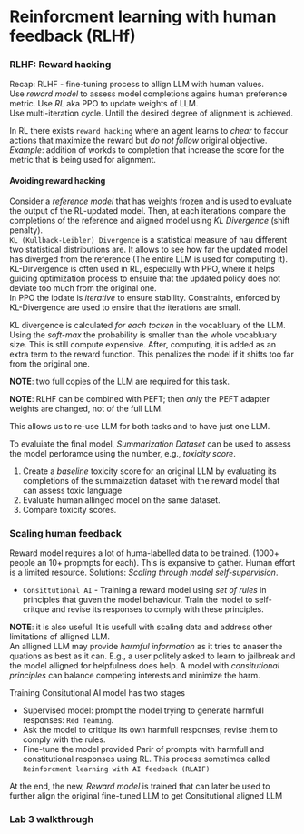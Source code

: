 # Reinforcment learning with human feedback (RLHf)

### RLHF: Reward hacking

Recap:
RLHF - fine-tuning process to allign LLM with human values.  
Use _reward model_ to assess model completions agains human preference metric. 
Use _RL_ aka PPO to update weights of LLM.  
Use multi-iteration cycle. Untill the desired degree of alignment is achieved. 

In RL there exists `reward hacking` where an agent learns to _chear_ to facour actions that maximize the reward but _do not follow_ original objective.  
_Example_: addition of workds to completion that increase the score for the metric that is being used for alignment.  

#### Avoiding reward hacking

Consider a _reference model_ that has weights frozen and is used to evaluate the output of the RL-updated model. Then, at each iterations compare the completions of the reference and aligned model using _KL Divergence_ (shift penalty).  
`KL (Kullback-Leibler) Divergence` is a statistical measure of hau different two statistical distributions are. It allows to see how far the updated model has diverged from the reference (The entire LLM is used for computing it).  
KL-Dirvergence is often used in RL, especially with PPO, where it helps guiding optimization process to ensuire that the updated policy does not deviate too much from the original one.  
In PPO the ipdate is _iterative_ to ensure stability. Constraints, enforced by KL-Divergence are used to ensire that the iterations are small. 

KL divergence is calculated _for each tocken_ in the vocabluary of the LLM. Using the _soft-max_ the probability is smaller than the whole vocabluary size. This is still compute expensive. After, computing, it is added as an extra term to the reward function. This penalizes the model if it shifts too far from the original one. 

__NOTE__: two full copies of the LLM are required for this task.  

__NOTE__: RLHF can be combined with PEFT; then _only_ the PEFT adapter weights are changed, not of the full LLM. 

This allows us to re-use LLM for both tasks and to have just one LLM. 

To evaluiate the final model, _Summarization Dataset_ can be used to assess the model perforamce using the number, e.g., _toxicity score_. 
1. Create a _baseline_ toxicity score for an original LLM by evaluating its completions of the summaization dataset with the reward model that can assess toxic language
2. Evaluate human allinged model on the same dataset. 
3. Compare toxicity scores. 


### Scaling human feedback

Reward model requires a lot of huma-labelled data to be trained. (1000+ people an 10+ propmpts for each). This is expansive to gather. Human effort is a limited resource. 
Solutions: _Scaling through model self-supervision_.  
- `Consittutional AI` - Training a reward model using _set of rules_ in principles that guven the model behaviour. Train the model to self-critque and revise its responses to comply with these principles. 

__NOTE__: it is also usefull It is usefull with scaling data and address other limitations of alligned LLM.  
An alligned LLM may provide _harmful information_ as it tries to anaser the quations as best as it can. E.g., a user politely asked to learn to jailbreak and the model alligned for helpfulness does help. A model with _consitutional principles_ can balance competing interests and minimize the harm. 

Training Consitutional AI model has two stages
- Supervised model: prompt the model trying to generate harmfull responses: `Red Teaming`. 
- Ask the model to critique its own harmfull responses; revise them to comply with the rules. 
- Fine-tune the model provided Parir of prompts with harmfull and constitutional responses using RL. 
This process sometimes called `Reinforcment learning with AI feedback (RLAIF)`

At the end, the new, _Reward model_ is trained that can later be used to further align the original fine-tuned LLM to get Consitutional aligned LLM


### Lab 3 walkthrough

